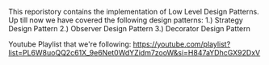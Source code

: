 This reporistory contains the implementation of Low Level Design Patterns. Up till now we have covered the following design patterns:
  1.) Strategy Design Pattern
  2.) Observer Design Pattern
  3.) Decorator Design Pattern

Youtube Playlist that we're following: https://youtube.com/playlist?list=PL6W8uoQQ2c61X_9e6Net0WdYZidm7zooW&si=H847aYDhcGX92DxV
